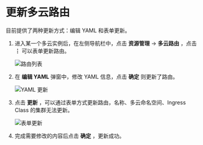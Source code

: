 # 更新多云路由

目前提供了两种更新方式：编辑 YAML 和表单更新。

1. 进入某一个多云实例后，在左侧导航栏中，点击 __资源管理__ -> __多云路由__ ，点击 __⋮__ 可以表单更新路由。

    ![路由列表](https://docs.daocloud.io/daocloud-docs-images/docs/kairship/images/update-ingress01.png)

2. 在 __编辑 YAML__ 弹窗中，修改 YAML 信息，点击 __确定__ 则更新了路由。

    ![YAML 更新](https://docs.daocloud.io/daocloud-docs-images/docs/kairship/images/update-ingress03.png)

3. 点击 __更新__ ，可以通过表单方式更新路由，名称、多云命名空间、Ingress Class 的集群无法更新。

    ![表单更新](https://docs.daocloud.io/daocloud-docs-images/docs/kairship/images/update-ingress02.png)

4. 完成需要修改的内容后点击 __确定__ ，更新成功。

